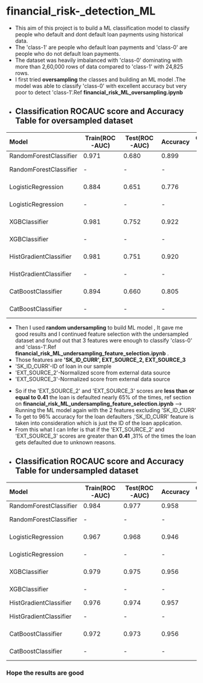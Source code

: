# financial_risk-_detection_ML
- This aim of this project is to build a ML classification model to classify people who default and dont default loan payments using historical data.
- The 'class-1' are people who default loan payments and 'class-0' are people who do not default loan payments.
- The dataset was heavily imbalanced with 'class-0' dominating with more than 2,60,000 rows of data compared to 'class-1' with 24,825 rows.
- I first tried **oversampling** the classes and building an ML model .The model was able to classify 'class-0' with excellent accuracy but very poor to detect 'class-1'.Ref **financial_risk_ML_oversampling.ipynb**
- ## Classification ROCAUC score and Accuracy Table for oversampled dataset
|    Model             |  Train(ROC-AUC)   |  Test(ROC-AUC)   |Accuracy |Confusion matrix
| :------------------- | -----------------  |-----------------|-----------------|-----------------:  
| RandomForestClassifier    |      0.971         |0.680             |0.899|   | [[68683  2104] |
| RandomForestClassifier    |      -         |-             |-|                 [ 5602   489]]|
| LogisticRegression|      0.884         |0.651              |0.776      |[[57253 13534]|
| LogisticRegression|      -        |         -     |   -   |                [ 3676  2415]]|
| XGBClassifier             |      0.981         |0.752              |0.922 |[[70581   206]|
| XGBClassifier             |     -         |-              |- | [ 5927   164]]|
| HistGradientClassifier            |     0.981         |0.751              |0.920| [[70668   119]|
| HistGradientClassifier            |    -         |-              |-|               [ 5992    99]]|
| CatBoostClassifier            |     0.894         |0.660              |0.805| [[59895 10892]|
| CatBoostClassifier            |    -         |-              |-|               [ 4065  2026]]|
- Then I used **random undersampling** to build ML model , It gave me good results and I continued feature selection with the undersampled dataset and found out that 3 features were enough to classify 'class-0' and 'class-1'.Ref **financial_risk_ML_undersampling_feature_selection.ipynb** .
- Those features are **'SK_ID_CURR', EXT_SOURCE_2, EXT_SOURCE_3**
- 'SK_ID_CURR'-ID of loan in our sample
- 'EXT_SOURCE_2'-Normalized score from external data source
- 'EXT_SOURCE_3'-Normalized score from external data source
* So if the 'EXT_SOURCE_2' and 'EXT_SOURCE_3' scores are **less than or equal to 0.41** the loan is defaulted nearly 65% of the times, ref section on **financial_risk_ML_undersampling_feature_selection.ipynb** --> Running the ML model again with the 2 features excluding 'SK_ID_CURR'
* To get to 96% accuracy for the loan defaulters ,'SK_ID_CURR'  feature is taken into consideration which is just the ID of the loan application.
* From this what I can Infer is that if the 'EXT_SOURCE_2' and 'EXT_SOURCE_3' scores are greater than **0.41** ,31% of the times the loan gets defaulted due to unknown reasons.
- ## Classification ROCAUC score and Accuracy Table for undersampled dataset
|    Model             |  Train(ROC-AUC)   |  Test(ROC-AUC)   |Accuracy |Confusion matrix
| :------------------- | -----------------  |-----------------|-----------------|-----------------:  
| RandomForestClassifier    |      0.984         |0.977             |0.958|   | [[7401    0]
| RandomForestClassifier    |      -         |-             |-|                 [ 624 6824]]
| LogisticRegression|      0.967         |0.968              |0.946      |[[7332   69]
| LogisticRegression|      -        |         -     |   -   |                [ 720 6728]]
| XGBClassifier             |      0.979         |0.975              |0.956 |[[7380   21]
| XGBClassifier             |     -         |-              |- | [ 628 6820]]
| HistGradientClassifier            |     0.976         |0.974              |0.957| [[7399    2]
| HistGradientClassifier            |    -         |-              |-|              [ 624 6824]]]
| CatBoostClassifier            |     0.972         |0.973              |0.956| [[7374   27]
| CatBoostClassifier            |    -         |-              |-|               [ 623 6825]]
### Hope the results are good
